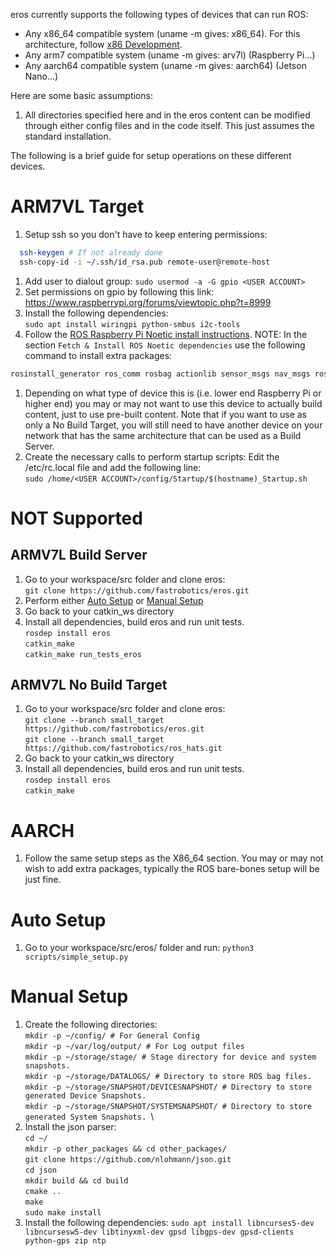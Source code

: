 eros currently supports the following types of devices that can run ROS:
- Any x86_64 compatible system (uname -m gives: x86_64).  For this architecture, follow [x86 Development](../../README.md#setup-instructions).
- Any arm7 compatible system (uname -m gives: arv7l)  (Raspberry Pi...)
- Any aarch64 compatible system (uname -m gives: aarch64)  (Jetson Nano...)

Here are some basic assumptions:
1. All directories specified here and in the eros content can be modified through either config files and in the code itself.  This just assumes the standard installation.

The following is a brief guide for setup operations on these different devices.

# ARM7VL Target
1. Setup ssh so you don't have to keep entering permissions:
```bash
  ssh-keygen # If not already done
  ssh-copy-id -i ~/.ssh/id_rsa.pub remote-user@remote-host
```
1. Add user to dialout group: `sudo usermod -a -G gpio <USER ACCOUNT>`
1. Set permissions on gpio by following this link: https://www.raspberrypi.org/forums/viewtopic.php?t=8999
1. Install the following dependencies:\
  `sudo apt install wiringpi python-smbus i2c-tools`
1. Follow the [ROS Raspberry Pi Noetic install instructions](https://varhowto.com/install-ros-noetic-raspberry-pi-4/).  NOTE: In the section `Fetch & Install ROS Noetic dependencies` use the following command to install extra packages:
```bash
rosinstall_generator ros_comm rosbag actionlib sensor_msgs nav_msgs rosunit --rosdistro noetic --deps --wet-only --tar > noetic-ros_comm-wet.rosinstall
```
1. Depending on what type of device this is (i.e. lower end Raspberry Pi or higher end) you may or may not want to use this device to actually build content, just to use pre-built content.  Note that if you want to use as only a No Build Target, you will still need to have another device on your network that has the same architecture that can be used as a Build Server.
1. Create the necessary calls to perform startup scripts:  Edit the /etc/rc.local file and add the following line:\
`sudo /home/<USER ACCOUNT>/config/Startup/$(hostname)_Startup.sh`

# NOT Supported
## ARMV7L Build Server
1. Go to your workspace/src folder and clone eros: \
  `git clone https://github.com/fastrobotics/eros.git`
1. Perform either [Auto Setup](#auto-setup) or [Manual Setup](#manual-setup)
1. Go back to your catkin_ws directory
1. Install all dependencies, build eros and run unit tests.\
  `rosdep install eros`\
  `catkin_make` \
  `catkin_make run_tests_eros`
## ARMV7L No Build Target
1. Go to your workspace/src folder and clone eros: \
  `git clone --branch small_target https://github.com/fastrobotics/eros.git`\
  `git clone --branch small_target https://github.com/fastrobotics/ros_hats.git`
1. Go back to your catkin_ws directory
1. Install all dependencies, build eros and run unit tests.\
  `rosdep install eros`\
  `catkin_make`

# AARCH 
1. Follow the same setup steps as the X86_64 section.  You may or may not wish to add extra packages, typically the ROS bare-bones setup will be just fine.

# Auto Setup
1. Go to your workspace/src/eros/ folder and run:
`python3 scripts/simple_setup.py`

# Manual Setup
1. Create the following directories: \
  `mkdir -p ~/config/ # For General Config`\
  `mkdir -p ~/var/log/output/ # For Log output files`\
  `mkdir -p ~/storage/stage/ # Stage directory for device and system snapshots.`\
  `mkdir -p ~/storage/DATALOGS/ # Directory to store ROS bag files.`\
  `mkdir -p ~/storage/SNAPSHOT/DEVICESNAPSHOT/ # Directory to store generated Device Snapshots. `\
  `mkdir -p ~/storage/SNAPSHOT/SYSTEMSNAPSHOT/ # Directory to store generated System Snapshots. `\
1. Install the json parser:\
  `cd ~/`\
  `mkdir -p other_packages && cd other_packages/`\
  `git clone https://github.com/nlohmann/json.git`\
  `cd json`\
  `mkdir build && cd build`\
  `cmake ..`\
  `make`\
  `sudo make install`
1. Install the following dependencies: `sudo apt install libncurses5-dev libncursesw5-dev libtinyxml-dev gpsd libgps-dev gpsd-clients python-gps zip ntp`
